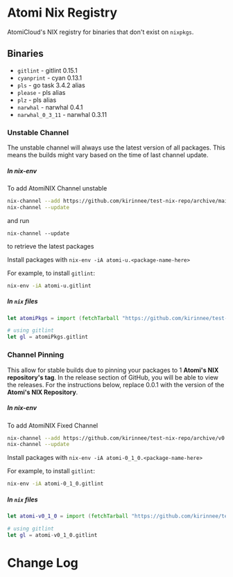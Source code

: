 # Atomi Nix Registry

AtomiCloud's NIX registry for binaries that don't exist on `nixpkgs`.

## Binaries

- `gitlint` - gitlint 0.15.1
- `cyanprint` - cyan 0.13.1
- `pls` - go task 3.4.2 alias
- `please` - pls alias
- `plz` - pls alias
- `narwhal` - narwhal 0.4.1
- `narwhal_0_3_11` - narwhal 0.3.11

### Unstable Channel

The unstable channel will always use the latest version of all packages. This means the builds might vary
based on the time of last channel update.

##### In nix-env

To add AtomiNIX Channel unstable

```bash
nix-channel --add https://github.com/kirinnee/test-nix-repo/archive/main.tar.gz atomi-u
nix-channel --update
```

and run

```
nix-channel --update
```

to retrieve the latest packages

Install packages with `nix-env -iA atomi-u.<package-name-here>`

For example, to install `gitlint`:

```bash
nix-env -iA atomi-u.gitlint
```

##### In `nix` files

```nix
let atomiPkgs = import (fetchTarball "https://github.com/kirinnee/test-nix-repo/archive/main.tar.gz") { }; in

# using gitlint
let gl = atomiPkgs.gitlint
```

### Channel Pinning

This allow for stable builds due to pinning your packages to 1 **Atomi's NIX repository's tag**.
In the release section of GitHub, you will be able to view the releases. For the instructions below,
replace 0.0.1 with the version of the **Atomi's NIX Repository**.

##### In nix-env

To add AtomiNIX Fixed Channel

```bash
nix-channel --add https://github.com/kirinnee/test-nix-repo/archive/v0.1.0.tar.gz atomi-0_1_0
nix-channel --update
```

Install packages with `nix-env -iA atomi-0_1_0.<package-name-here>`

For example, to install `gitlint`:

```bash
nix-env -iA atomi-0_1_0.gitlint
```

##### In `nix` files

```nix
let atomi-v0_1_0 = import (fetchTarball "https://github.com/kirinnee/test-nix-repo/archive/v0.1.0.tar.gz") { }; in

# using gitlint
let gl = atomi-v0_1_0.gitlint
```

# Change Log
